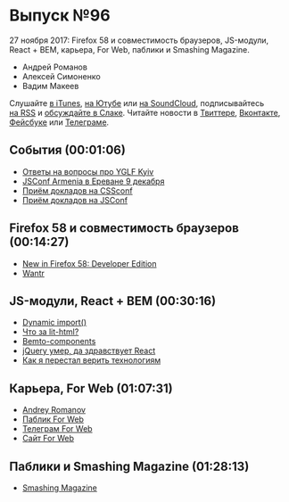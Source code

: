 # Выпуск №96

27 ноября 2017: Firefox 58 и совместимость браузеров, JS-модули, React + BEM, карьера, For Web, паблики и Smashing Magazine.

- Андрей Романов
- Алексей Симоненко
- Вадим Макеев

Слушайте [в iTunes](https://itunes.apple.com/ru/podcast/veb-standarty/id1080500016), [на Ютубе](https://www.youtube.com/playlist?list=PLMBnwIwFEFHcwuevhsNXkFTcadeX5R1Go) или [на SoundCloud](https://soundcloud.com/web-standards), подписывайтесь [на RSS](https://web-standards.ru/podcast/feed/) и [обсуждайте в Слаке](http://slack.web-standards.ru/). Читайте новости в [Твиттере](https://twitter.com/webstandards_ru), [Вконтакте](https://vk.com/webstandards_ru), [Фейсбуке](https://www.facebook.com/webstandardsru) или [Телеграме](https://t.me/webstandards_ru).

## События (00:01:06)

- [Ответы на вопросы про YGLF Kyiv](https://medium.com/p/9e41541f3c91)
- [JSConf Armenia в Ереване 9 декабря](https://jsconf.am/)
- [Приём докладов на CSSconf](https://2018.cssconf.eu/call-for-speakers/)
- [Приём докладов на JSConf](https://2018.jsconf.eu/call-for-speakers/)

## Firefox 58 и совместимость браузеров (00:14:27)

- [New in Firefox 58: Developer Edition](https://hacks.mozilla.org/2017/11/new-in-firefox-58-developer-edition/)
- [Wantr](http://wantr.ru/)

## JS-модули, React + BEM (00:30:16)

- [Dynamic import()](https://developers.google.com/web/updates/2017/11/dynamic-import)
- [Что за lit-html?](https://zhukovka.github.io/js/featured/lit-html)
- [Bemto-components](http://kizu.ru/bemto-components/)
- [jQuery умер, да здравствует React](https://vk.com/wall109267511_2997)
- [Как я перестал верить технологиям](https://youtu.be/p5g4giWmcvE)

## Карьера, For Web (01:07:31)

- [Andrey Romanov](http://andrew-r.ru/)
- [Паблик For Web](https://vk.com/forwebdev)
- [Телеграм For Web](https://t.me/forwebdev)
- [Сайт For Web](http://forwebdev.ru/)

## Паблики и Smashing Magazine (01:28:13)

- [Smashing Magazine](https://www.smashingmagazine.com/)
